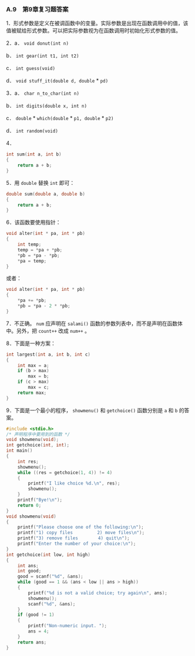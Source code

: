 ### A.9　第9章复习题答案

1．形式参数是定义在被调函数中的变量。实际参数是出现在函数调用中的值，该值被赋给形式参数。可以把实际参数视为在函数调用时初始化形式参数的值。

2．a． `void donut(int n)`

b． `int gear(int t1, int t2)`

c． `int guess(void)`

d． `void stuff_it(double d, double`  * `pd)`

3．a． `char n_to_char(int n)`

b． `int digits(double x, int n)`

c． `double`  *  `which(double`  *  `p1, double`  *  `p2)`

d． `int random(void)`

4．

```c
int sum(int a, int b)
{
　　 return a + b;
}
```

5．用 `double` 替换 `int` 即可：

```c
double sum(double a, double b)
{
　　 return a + b;
}
```

6．该函数要使用指针：

```c
void alter(int * pa, int * pb)
{
　　 int temp;
　　 temp = *pa + *pb;
　　 *pb = *pa - *pb;
　　 *pa = temp;
}
```

或者：

```c
void alter(int * pa, int * pb)
{
　　 *pa += *pb;
　　 *pb = *pa - 2 * *pb;
}
```

7．不正确。 `num` 应声明在 `salami()` 函数的参数列表中，而不是声明在函数体中。另外，把 `count++` 改成 `num++` 。

8．下面是一种方案：

```c
int largest(int a, int b, int c)
{
　　 int max = a;
　　 if (b > max)
　　　　　max = b;
　　 if (c > max)
　　　　　max = c;
　　 return max;
}
```

9．下面是一个最小的程序， `showmenu()` 和 `getchoice()` 函数分别是 `a` 和 `b` 的答案。

```c
#include <stdio.h>
/* 声明程序中要用到的函数 */
void showmenu(void); 
int getchoice(int, int);
int main()
{
　　 int res;
　　 showmenu();
　　 while ((res = getchoice(1, 4)) != 4)
　　 {
　　　　　printf("I like choice %d.\n", res);
　　　　　showmenu();
　　 }
　　 printf("Bye!\n");
　　 return 0;
}
void showmenu(void)
{
　　 printf("Please choose one of the following:\n");
　　 printf("1) copy files　　　　　 2) move files\n");
　　 printf("3) remove files　　　　 4) quit\n");
　　 printf("Enter the number of your choice:\n");
}
int getchoice(int low, int high)
{
　　 int ans;
　　 int good;
　　 good = scanf("%d", &ans);
　　 while (good == 1 && (ans < low || ans > high))
　　 {
　　　　　printf("%d is not a valid choice; try again\n", ans);
　　　　　showmenu();
　　　　　scanf("%d", &ans);
　　 }
　　 if (good != 1)
　　 {
　　　　　printf("Non-numeric input. ");
　　　　　ans = 4;
　　 }
　　 return ans;
}
```

